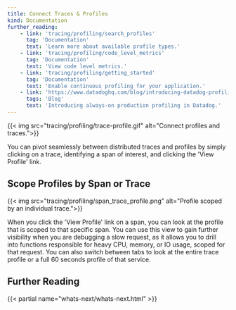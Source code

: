 ```yaml
---
title: Connect Traces & Profiles
kind: Documentation
further_reading:
    - link: 'tracing/profiling/search_profiles'
      tag: 'Documentation'
      text: 'Learn more about available profile types.'
    - link: 'tracing/profiling/code_level_metrics'
      tag: 'Documentation'
      text: 'View code level metrics.'  
    - link: 'tracing/profiling/getting_started'
      tag: 'Documentation'
      text: 'Enable continuous profiling for your application.'
    - link: 'https://www.datadoghq.com/blog/introducing-datadog-profiling/'
      tags: 'Blog'
      text: 'Introducing always-on production profiling in Datadog.'
---
```


{{< img src="tracing/profiling/trace-profile.gif" alt="Connect profiles and traces.">}}

You can pivot seamlessly between distributed traces and profiles by simply clicking on a trace, identifying a span of interest, and clicking the 'View Profile' link.

## Scope Profiles by Span or Trace

{{< img src="tracing/profiling/span_trace_profile.png" alt="Profile scoped by an individual trace.">}}

When you click the 'View Profile' link on a span, you can look at the profile that is scoped to that specific span. You can use this view to gain further visibility when you are debugging a slow request, as it allows you to drill into functions responsible for heavy CPU, memory, or IO usage, scoped for that request. You can also switch between tabs to look at the entire trace profile or a full 60 seconds profile of that service.

## Further Reading

{{< partial name="whats-next/whats-next.html" >}}
